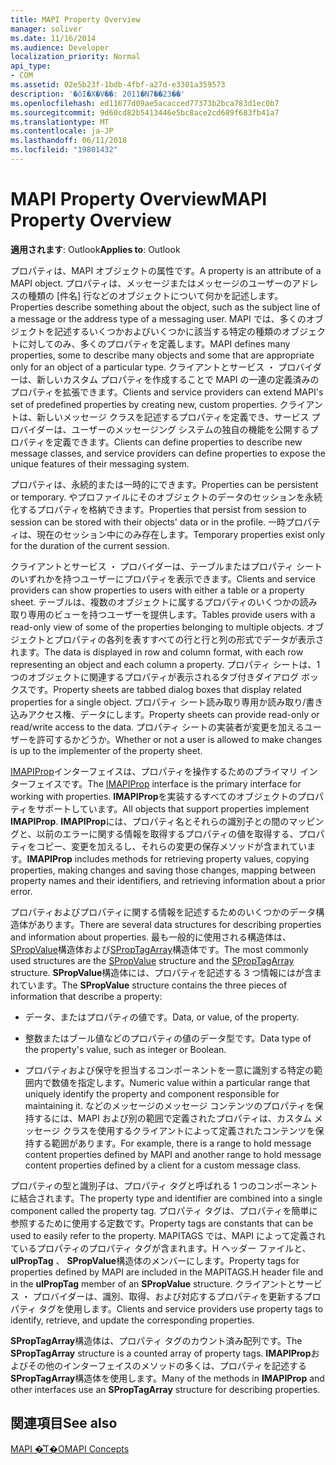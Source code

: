 ```yaml
---
title: MAPI Property Overview
manager: soliver
ms.date: 11/16/2014
ms.audience: Developer
localization_priority: Normal
api_type:
- COM
ms.assetid: 02e5b23f-1bdb-4fbf-a27d-e3301a359573
description: '�ŏI�X�V��: 2011�N7��23��'
ms.openlocfilehash: ed11677d09ae5acacced77373b2bca783d1ec0b7
ms.sourcegitcommit: 9d60cd82b5413446e5bc8ace2cd689f683fb41a7
ms.translationtype: MT
ms.contentlocale: ja-JP
ms.lasthandoff: 06/11/2018
ms.locfileid: "19801432"
---
```

# <a name="mapi-property-overview"></a><span data-ttu-id="28b83-103">MAPI Property Overview</span><span class="sxs-lookup"><span data-stu-id="28b83-103">MAPI Property Overview</span></span>

  
  
<span data-ttu-id="28b83-104">**適用されます**: Outlook</span><span class="sxs-lookup"><span data-stu-id="28b83-104">**Applies to**: Outlook</span></span> 
  
<span data-ttu-id="28b83-105">プロパティは、MAPI オブジェクトの属性です。</span><span class="sxs-lookup"><span data-stu-id="28b83-105">A property is an attribute of a MAPI object.</span></span> <span data-ttu-id="28b83-106">プロパティは、メッセージまたはメッセージのユーザーのアドレスの種類の [件名] 行などのオブジェクトについて何かを記述します。</span><span class="sxs-lookup"><span data-stu-id="28b83-106">Properties describe something about the object, such as the subject line of a message or the address type of a messaging user.</span></span> <span data-ttu-id="28b83-107">MAPI では、多くのオブジェクトを記述するいくつかおよびいくつかに該当する特定の種類のオブジェクトに対してのみ、多くのプロパティを定義します。</span><span class="sxs-lookup"><span data-stu-id="28b83-107">MAPI defines many properties, some to describe many objects and some that are appropriate only for an object of a particular type.</span></span> <span data-ttu-id="28b83-108">クライアントとサービス ・ プロバイダーは、新しいカスタム プロパティを作成することで MAPI の一連の定義済みのプロパティを拡張できます。</span><span class="sxs-lookup"><span data-stu-id="28b83-108">Clients and service providers can extend MAPI's set of predefined properties by creating new, custom properties.</span></span> <span data-ttu-id="28b83-109">クライアントは、新しいメッセージ クラスを記述するプロパティを定義でき、サービス プロバイダーは、ユーザーのメッセージング システムの独自の機能を公開するプロパティを定義できます。</span><span class="sxs-lookup"><span data-stu-id="28b83-109">Clients can define properties to describe new message classes, and service providers can define properties to expose the unique features of their messaging system.</span></span>
  
<span data-ttu-id="28b83-110">プロパティは、永続的または一時的にできます。</span><span class="sxs-lookup"><span data-stu-id="28b83-110">Properties can be persistent or temporary.</span></span> <span data-ttu-id="28b83-111">やプロファイルにそのオブジェクトのデータのセッションを永続化するプロパティを格納できます。</span><span class="sxs-lookup"><span data-stu-id="28b83-111">Properties that persist from session to session can be stored with their objects' data or in the profile.</span></span> <span data-ttu-id="28b83-112">一時プロパティは、現在のセッション中にのみ存在します。</span><span class="sxs-lookup"><span data-stu-id="28b83-112">Temporary properties exist only for the duration of the current session.</span></span> 
  
<span data-ttu-id="28b83-113">クライアントとサービス ・ プロバイダーは、テーブルまたはプロパティ シートのいずれかを持つユーザーにプロパティを表示できます。</span><span class="sxs-lookup"><span data-stu-id="28b83-113">Clients and service providers can show properties to users with either a table or a property sheet.</span></span> <span data-ttu-id="28b83-114">テーブルは、複数のオブジェクトに属するプロパティのいくつかの読み取り専用のビューを持つユーザーを提供します。</span><span class="sxs-lookup"><span data-stu-id="28b83-114">Tables provide users with a read-only view of some of the properties belonging to multiple objects.</span></span> <span data-ttu-id="28b83-115">オブジェクトとプロパティの各列を表すすべての行と行と列の形式でデータが表示されます。</span><span class="sxs-lookup"><span data-stu-id="28b83-115">The data is displayed in row and column format, with each row representing an object and each column a property.</span></span> <span data-ttu-id="28b83-116">プロパティ シートは、1 つのオブジェクトに関連するプロパティが表示されるタブ付きダイアログ ボックスです。</span><span class="sxs-lookup"><span data-stu-id="28b83-116">Property sheets are tabbed dialog boxes that display related properties for a single object.</span></span> <span data-ttu-id="28b83-117">プロパティ シート読み取り専用か読み取り/書き込みアクセス権、データにします。</span><span class="sxs-lookup"><span data-stu-id="28b83-117">Property sheets can provide read-only or read/write access to the data.</span></span> <span data-ttu-id="28b83-118">プロパティ シートの実装者が変更を加えるユーザーを許可するかどうか。</span><span class="sxs-lookup"><span data-stu-id="28b83-118">Whether or not a user is allowed to make changes is up to the implementer of the property sheet.</span></span>
  
<span data-ttu-id="28b83-119">[IMAPIProp](imapipropiunknown.md)インターフェイスは、プロパティを操作するためのプライマリ インターフェイスです。</span><span class="sxs-lookup"><span data-stu-id="28b83-119">The [IMAPIProp](imapipropiunknown.md) interface is the primary interface for working with properties.</span></span> <span data-ttu-id="28b83-120">**IMAPIProp**を実装するすべてのオブジェクトのプロパティをサポートしています。</span><span class="sxs-lookup"><span data-stu-id="28b83-120">All objects that support properties implement **IMAPIProp**.</span></span> <span data-ttu-id="28b83-121">**IMAPIProp**には、プロパティ名とそれらの識別子との間のマッピングと、以前のエラーに関する情報を取得するプロパティの値を取得する、プロパティをコピー、変更を加えるし、それらの変更の保存メソッドが含まれています。</span><span class="sxs-lookup"><span data-stu-id="28b83-121">**IMAPIProp** includes methods for retrieving property values, copying properties, making changes and saving those changes, mapping between property names and their identifiers, and retrieving information about a prior error.</span></span> 
  
<span data-ttu-id="28b83-122">プロパティおよびプロパティに関する情報を記述するためのいくつかのデータ構造体があります。</span><span class="sxs-lookup"><span data-stu-id="28b83-122">There are several data structures for describing properties and information about properties.</span></span> <span data-ttu-id="28b83-123">最も一般的に使用される構造体は、 [SPropValue](spropvalue.md)構造体および[SPropTagArray](sproptagarray.md)構造体です。</span><span class="sxs-lookup"><span data-stu-id="28b83-123">The most commonly used structures are the [SPropValue](spropvalue.md) structure and the [SPropTagArray](sproptagarray.md) structure.</span></span> <span data-ttu-id="28b83-124">**SPropValue**構造体には、プロパティを記述する 3 つ情報にはが含まれています。</span><span class="sxs-lookup"><span data-stu-id="28b83-124">The **SPropValue** structure contains the three pieces of information that describe a property:</span></span> 
  
- <span data-ttu-id="28b83-125">データ、またはプロパティの値です。</span><span class="sxs-lookup"><span data-stu-id="28b83-125">Data, or value, of the property.</span></span>
    
- <span data-ttu-id="28b83-126">整数またはブール値などのプロパティの値のデータ型です。</span><span class="sxs-lookup"><span data-stu-id="28b83-126">Data type of the property's value, such as integer or Boolean.</span></span> 
    
- <span data-ttu-id="28b83-127">プロパティおよび保守を担当するコンポーネントを一意に識別する特定の範囲内で数値を指定します。</span><span class="sxs-lookup"><span data-stu-id="28b83-127">Numeric value within a particular range that uniquely identify the property and component responsible for maintaining it.</span></span> <span data-ttu-id="28b83-128">などのメッセージのメッセージ コンテンツのプロパティを保持するには、MAPI および別の範囲で定義されたプロパティは、カスタム メッセージ クラスを使用するクライアントによって定義されたコンテンツを保持する範囲があります。</span><span class="sxs-lookup"><span data-stu-id="28b83-128">For example, there is a range to hold message content properties defined by MAPI and another range to hold message content properties defined by a client for a custom message class.</span></span> 
    
<span data-ttu-id="28b83-129">プロパティの型と識別子は、プロパティ タグと呼ばれる 1 つのコンポーネントに結合されます。</span><span class="sxs-lookup"><span data-stu-id="28b83-129">The property type and identifier are combined into a single component called the property tag.</span></span> <span data-ttu-id="28b83-130">プロパティ タグは、プロパティを簡単に参照するために使用する定数です。</span><span class="sxs-lookup"><span data-stu-id="28b83-130">Property tags are constants that can be used to easily refer to the property.</span></span> <span data-ttu-id="28b83-131">MAPITAGS では、MAPI によって定義されているプロパティのプロパティ タグが含まれます。H ヘッダー ファイルと、 **ulPropTag** 、 **SPropValue**構造体のメンバーにします。</span><span class="sxs-lookup"><span data-stu-id="28b83-131">Property tags for properties defined by MAPI are included in the MAPITAGS.H header file and in the **ulPropTag** member of an **SPropValue** structure.</span></span> <span data-ttu-id="28b83-132">クライアントとサービス ・ プロバイダーは、識別、取得、および対応するプロパティを更新するプロパティ タグを使用します。</span><span class="sxs-lookup"><span data-stu-id="28b83-132">Clients and service providers use property tags to identify, retrieve, and update the corresponding properties.</span></span> 
  
<span data-ttu-id="28b83-133">**SPropTagArray**構造体は、プロパティ タグのカウント済み配列です。</span><span class="sxs-lookup"><span data-stu-id="28b83-133">The **SPropTagArray** structure is a counted array of property tags.</span></span> <span data-ttu-id="28b83-134">**IMAPIProp**およびその他のインターフェイスのメソッドの多くは、プロパティを記述する**SPropTagArray**構造体を使用します。</span><span class="sxs-lookup"><span data-stu-id="28b83-134">Many of the methods in **IMAPIProp** and other interfaces use an **SPropTagArray** structure for describing properties.</span></span> 
  
## <a name="see-also"></a><span data-ttu-id="28b83-135">関連項目</span><span class="sxs-lookup"><span data-stu-id="28b83-135">See also</span></span>



[<span data-ttu-id="28b83-136">MAPI �̊T�O</span><span class="sxs-lookup"><span data-stu-id="28b83-136">MAPI Concepts</span></span>](mapi-concepts.md)

